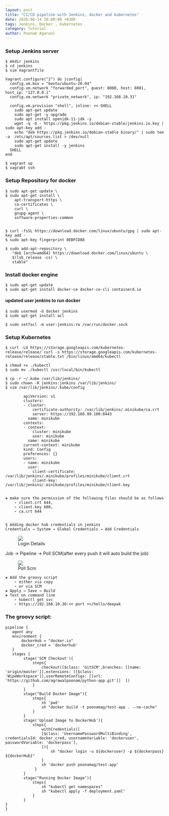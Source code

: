 ```yaml
---
layout: post
title: "CI/CD pipeline with Jenkins, docker and kubernetes"
date: 2020-06-14 20:00:00 +0300
tags: Jenkins, Docker , Kubernetes
category: Tutorial
author: Poonam Agarwal
---
```


### Setup Jenkins server

	$ mkdir jenkins
	$ cd jenkins
	$ vim Vagrantfile

	Vagrant.configure("2") do |config|
	  config.vm.box = "bento/ubuntu-20.04"
	  config.vm.network "forwarded_port", guest: 8080, host: 8081, host_ip: "127.0.0.1"
	  config.vm.network "private_network", ip: "192.168.10.31"

	  config.vm.provision "shell", inline: <<-SHELL
	    sudo apt-get update
	    sudo apt-get -y upgrade
	    sudo apt install openjdk-11-jdk -y  
	    wget -q -O - https://pkg.jenkins.io/debian-stable/jenkins.io.key | sudo apt-key add -
	    echo "deb https://pkg.jenkins.io/debian-stable binary/" | sudo tee -a  /etc/apt/sources.list > /dev/null
	    sudo apt-get update
	    sudo apt-get install -y jenkins
	  SHELL
	end

	$ vagrant up
	$ vagrabt ssh

### Setup Repository for docker

	$ sudo apt-get update \
	$ sudo apt-get install \
	    apt-transport-https \
	    ca-certificates \
	    curl \
	    gnupg-agent \
	    software-properties-common


	$ curl -fsSL https://download.docker.com/linux/ubuntu/gpg | sudo apt-key add -
	$ sudo apt-key fingerprint 0EBFCD88

	$ sudo add-apt-repository \
	   "deb [arch=amd64] https://download.docker.com/linux/ubuntu \
	   $(lsb_release -cs) \
	   stable"


### Install docker engine

	$ sudo apt-get update
	$ sudo apt-get install docker-ce docker-ce-cli containerd.io

#### updated user jenkins to run docker 
	$ sudo usermod -G docker jenkins	
	$ sudo apt-get install acl

	$ sudo setfacl -m user:jenkins:rw /var/run/docker.sock

### Setup Kubernetes

	$ curl -LO https://storage.googleapis.com/kubernetes-release/release/`curl -s https://storage.googleapis.com/kubernetes-release/release/stable.txt`/bin/linux/amd64/kubectl

	$ chmod +x ./kubectl
	$ sudo mv ./kubectl /usr/local/bin/kubectl

	$ cp -r ~/.kube /var/lib/jenkins/
	$ sudo chown -R jenkins:jenkins /var/lib/jenkins/
	$ vim /var/lib/jenkins/.kube/config

			apiVersion: v1
			clusters:
			- cluster:
			    certificate-authority: /var/lib/jenkins/.minikube/ca.crt
			    server: https://192.168.99.100:8443
			  name: minikube
			contexts:
			- context:
			    cluster: minikube
			    user: minikube
			  name: minikube
			current-context: minikube
			kind: Config
			preferences: {}
			users:
			- name: minikube
			  user:
			    client-certificate: /var/lib/jenkins/.minikube/profiles/minikube/client.crt
			    client-key: /var/lib/jenkins/.minikube/profiles/minikube/client.key


	❖ make sure the permission of the following files should be as follows
		➢ client.crt 644, 
		➢ client.key 600, 
		➢ ca.crt 644


	$ Adding docker hub credentials in jenkins
	Credentials → System → Global Credentials → Add Credentials

<div>

<figure>
<img src="{{ site.github.url }}/media/img/credentials.png" />
<figcaption>Login Details</figcaption>
</figure>

</div>

Job → Pipeline → Poll SCM(after every push it will auto build the job)

<div>

<figure>
<img src="{{ site.github.url }}/media/img/pollscm.png" />
<figcaption>Poll Scm</figcaption>
</figure>

</div>


	❖ Add the groovy script
		➢ either via copy
		➢ or via SCM
	❖ Apply → Save → Build
	❖ Test on command line
		➢ kubectl get svc
		➢ https://192.168.10.30:<< port >>/hello/deepak

### The groovy script:

	pipeline {
	   agent any
	   environment {
	       dockerHub = "docker.io"
	       docker_cred = 'dockerhub'
	   }
	   stages {
			stage('SCM Checkout'){
				steps{
					checkout([$class: 'GitSCM',branches: [[name: 'origin/master']],extensions: [[$class: 'WipeWorkspace']],userRemoteConfigs: [[url: 'https://github.com/agrawalpoonam/python-app.git']]  ])
				}
			}
			stage("Build Docker Image"){
				steps{
					sh 'pwd'
					sh "docker build -t poonamag/test-app . --no-cache"
				}
			}
			stage('Upload Image to DockerHub'){
				steps{ 
		     	    withCredentials([
	     		 	[$class: 'UsernamePasswordMultiBinding', credentialsId: docker_cred, usernameVariable: 'dockeruser', passwordVariable: 'dockerpass'],
	  				]){
						sh "docker login -u ${dockeruser} -p ${dockerpass} ${dockerHub}"
	  				}
		    	  	sh 'docker push poonamag/test-app'
		    	 }
		  	}
			stage("Running Docker Image"){
				steps{
					sh "kubectl get namespaces"
					sh "kubectl apply -f deployment.yaml"
				}
			}
	}
	}


